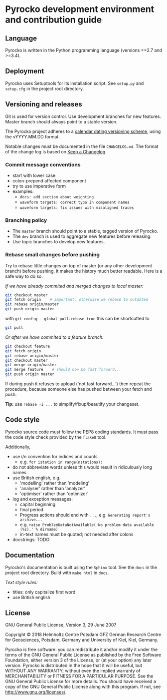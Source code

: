 # Pyrocko development environment and contribution guide

## Language

Pyrocko is written in the Python programming language (versions ==2.7 and >=3.4).

## Deployment

Pyrocko uses Setuptools for its installation script. See `setup.py` and
`setup.cfg` in the project root directory.

## Versioning and releases

Git is used for version control. Use development branches for new features.
Master branch should always point to a stable version.

The Pyrocko project  adheres to a [calendar dating versioning scheme](https://calver.org/#scheme), using the vYYYY.MM.DD format.

Notable changes must be documented in the file `CHANGELOG.md`. The format of
the change log is based on [Keep a
Changelog](https://keepachangelog.com/en/1.0.0/).

### Commit message conventions

* start with lower case
* colon-prepend affected component
* try to use imperative form
* examples:
  - `docs: add section about weighting`
  - `waveform targets: correct typo in component names`
  - `waveform targets: fix issues with misaligned traces`

### Branching policy

* The `master` branch should point to a stable, tagged version of Pyrocko.
* The `dev` branch is used to aggregate new features before releasing.
* Use topic branches to develop new features.

### Rebase small changes before pushing

Try to rebase little changes on top of master (or any other development branch)
before pushing, it makes the history much better readable. Here is a safe way
to do so.

*If we have already commited and merged changes to local master:*

```sh
git checkout master
git fetch origin    # important, otherwise we rebase to outdated
git rebase origin/master
git push origin master
```

with `git config --global pull.rebase true` this can be shortcutted to

```sh
git pull
```

*Or after we have commited to a feature branch:*

```sh
git checkout feature
git fetch origin
git rebase origin/master
git checkout master
git merge origin/master
git merge feature    # should now be fast forward...
git push origin master
```

If during push it refuses to upload ('not fast forward...') then repeat the
procedure, because someone else has pushed between your fetch and push.

**Tip:** use `rebase -i ...` to simplify/fixup/beautify your changeset.

## Code style

Pyrocko source code must follow the PEP8 coding standards. It must pass the
code style check provided by the `flake8` tool.

Additionally,

* use i/n convention for indices and counts
  - e.g. `for istation in range(nstations):`
* do not abbreviate words unless this would result in ridiculously long names
* use British english, e.g.
  - 'modelling' rather than 'modeling'
  - 'analyser' rather than 'analyzer'
  - 'optimiser' rather than 'optimizer'
* log and exception messages:
  - capital beginning
  - final period
  - Progress actions should end with `...`, e.g. `Generating report's archive...`
  - e.g. `raise ProblemDataNotAvailable('No problem data available (%s).' % dirname)`
  - in-text names must be quoted; not needed after colons
* docstrings: TODO

## Documentation

Pyrocko's documentation is built using the `Sphinx` tool. See the `docs`
in the project root directory. Build with `make html` in `docs`.

*Text style rules:*

* titles: only capitalize first word
* use British english

## License

GNU General Public License, Version 3, 29 June 2007

Copyright © 2018 Helmholtz Centre Potsdam GFZ German Research Centre for
Geosciences, Potsdam, Germany and University of Kiel, Kiel, Germany.

Pyrocko is free software: you can redistribute it and/or modify it under the
terms of the GNU General Public License as published by the Free Software
Foundation, either version 3 of the License, or (at your option) any later
version. Pyrocko is distributed in the hope that it will be useful, but WITHOUT
ANY WARRANTY; without even the implied warranty of MERCHANTABILITY or FITNESS
FOR A PARTICULAR PURPOSE.  See the GNU General Public License for more details.
You should have received a copy of the GNU General Public License along with
this program. If not, see <http://www.gnu.org/licenses/>.

